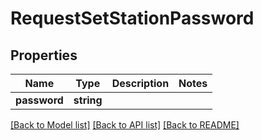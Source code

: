 # RequestSetStationPassword

## Properties
Name | Type | Description | Notes
------------ | ------------- | ------------- | -------------
**password** | **string** |  | 

[[Back to Model list]](../README.md#documentation-for-models) [[Back to API list]](../README.md#documentation-for-api-endpoints) [[Back to README]](../README.md)


